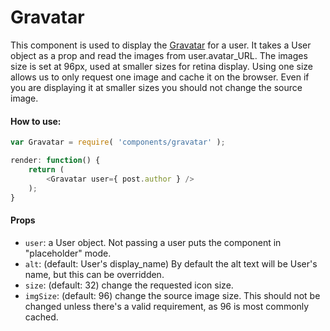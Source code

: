 Gravatar
======

This component is used to display the [Gravatar](https://gravatar.com/) for a user. It takes a User object as a prop and read the images from user.avatar_URL. The images size is set at 96px, used at smaller sizes for retina display. Using one size allows us to only request one image and cache it on the browser. Even if you are displaying it at smaller sizes you should not change the source image.

#### How to use:

```js
var Gravatar = require( 'components/gravatar' );

render: function() {
    return (
        <Gravatar user={ post.author } />
    );
}
```

#### Props

* `user`: a User object. Not passing a user puts the component in "placeholder" mode.
* `alt`: (default: User's display_name) By default the alt text will be User's name, but this can be overridden.
* `size`: (default: 32) change the requested icon size.
* `imgSize`: (default: 96) change the source image size. This should not be changed unless there's a valid requirement, as 96 is most commonly cached.
